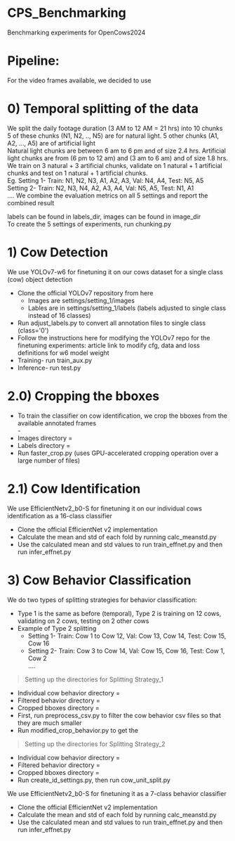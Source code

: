 # CPS_Benchmarking
Benchmarking experiments for OpenCows2024

# Pipeline:
For the video frames available, we decided to use 
# 0) Temporal splitting of the data
We split the daily footage duration (3 AM to 12 AM = 21 hrs) into 10 chunks <br> 
5 of these chunks (N1, N2, .., N5) are for natural light. 5 other chunks (A1, A2, ..., A5) are of artificial light <br>
Natural light chunks are between 6 am to 6 pm and of size 2.4 hrs. Artificial light chunks are from (6 pm to 12 am) and (3 am to 6 am) and of size 1.8 hrs. <br>
We train on 3 natural + 3 artificial chunks, validate on 1 natural + 1 artificial chunks and test on 1 natural + 1 artificial chunks. <br>
Eg. Setting 1- Train: N1, N2, N3, A1, A2, A3, Val: N4, A4, Test: N5, A5 <br>
Setting 2- Train: N2, N3, N4, A2, A3, A4, Val: N5, A5, Test: N1, A1 <br>
....
We combine the evaluation metrics on all 5 settings and report the combined result <br>

labels can be found in labels_dir, images can be found in image_dir <br>
To create the 5 settings of experiments, run chunking.py <br>

# 1) Cow Detection
We use YOLOv7-w6 for finetuning it on our cows dataset for a single class (cow) object detection <br>
- Clone the official YOLOv7 repository from here <br>
  - Images are settings/setting_1/images  <br>
  - Lables are in settings/setting_1/labels (labels adjusted to single class instead of 16 classes) <br>
- Run adjust_labels.py to convert all annotation files to single class (class='0') <br>
- Follow the instructions here for modifying the YOLOv7 repo for the finetuning experiments: article link to modify cfg, data and loss definitions for w6 model weight <br>
- Training- run train_aux.py <br>
- Inference- run test.py <br>

# 2.0) Cropping the bboxes
- To train the classifier on cow identification, we crop the bboxes from the available annotated frames <br>- 
- Images directory = <br>
- Labels directory = <br>
- Run faster_crop.py (uses GPU-accelerated cropping operation over a large number of files)

# 2.1) Cow Identification
We use EfficientNetv2_b0-S for finetuning it on our individual cows identification as a 16-class classifier <br>
- Clone the official EfficientNet v2 implementation <br>
- Calculate the mean and std of each fold by running calc_meanstd.py <br>
- Use the calculated mean and std values to run train_effnet.py and then run infer_effnet.py <br>


# 3) Cow Behavior Classification

We do two types of splitting strategies for behavior classification:  <br>
- Type 1 is the same as before (temporal), Type 2 is training on 12 cows, validating on 2 cows, testing on 2 other cows <br>
- Example of Type 2 splitting
  - Setting 1- Train: Cow 1 to Cow 12, Val: Cow 13, Cow 14, Test: Cow 15, Cow 16 <br>
  - Setting 2- Train: Cow 3 to Cow 14, Val: Cow 15, Cow 16, Test: Cow 1, Cow 2 <br>
....

> Setting up the directories for Splitting Strategy_1 <br>
- Individual cow behavior directory =                   <br>
- Filtered behavior directory =                         <br>
- Cropped bboxes directory =                            <br>
- First, run preprocess_csv.py to filter the cow behavior csv files so that they are much smaller <br>
- Run modified_crop_behavior.py to get the <br>

> Setting up the directories for Splitting Strategy_2  <br>
- Individual cow behavior directory =                    <br>
- Filtered behavior directory =                          <br>
- Cropped bboxes directory =                             <br> 
- Run create_id_settings.py, then run cow_unit_split.py  <br>

We use EfficientNetv2_b0-S for finetuning it as a 7-class behavior classifier <br>
- Clone the official EfficientNet v2 implementation <br>
- Calculate the mean and std of each fold by running calc_meanstd.py <br>
- Use the calculated mean and std values to run train_effnet.py and then run infer_effnet.py <br>
